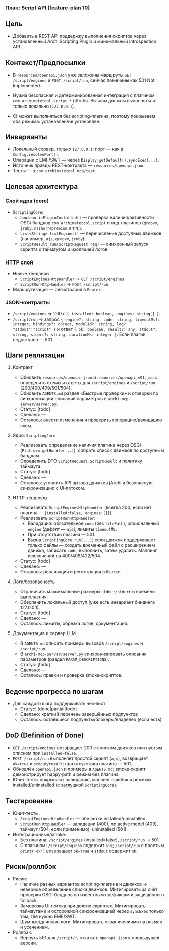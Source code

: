 ### План: Script API (feature-plan 10)

## Цель
- Добавить в REST API поддержку выполнения скриптов через установленный Archi Scripting Plugin и минимальный introspection API.
 

## Контекст/Предпосылки
- В `resources/openapi.json` уже заложены маршруты `GET /script/engines` и `POST /script/run`, сейчас помечены как 501 Not Implemented.
- Нужна безопасная и детерминированная интеграция с плагином `com.archimatetool.script.*` (jArchi). Вызовы должны выполняться только локально (`127.0.0.1`).
 
- CI может выполняться без scripting‑плагина, поэтому покрываем оба режима: установлен/не установлен.

## Инварианты
- Локальный сервер, только `127.0.0.1`; порт — как в `Config.resolvePort()`.
- Операции с EMF/SWT — через `Display.getDefault().syncExec(...)`.
- Источник правды REST‑контракта — `resources/openapi.json`.
- Тесты — в `com.archimatetool.mcp/test`.

## Целевая архитектура 

### Слой ядра (core)
- `ScriptingCore`:
  - `boolean isPluginInstalled()` — проверка наличия/активности OSGi‑бандлов `com.archimatetool.script` и под-плагинов (`groovy`, `jruby`, `nashorn`/`premium` и т.п.).
  - `List<String> listEngines()` — перечисление доступных движков (например, `ajs`, `groovy`, `jruby`).
  - `ScriptResult run(ScriptRequest req)` — синхронный запуск скрипта с таймаутом и изоляцией логов.

### HTTP слой
- Новые хендлеры:
  - `ScriptEnginesHttpHandler` → `GET /script/engines`
  - `ScriptRunHttpHandler` → `POST /script/run`
- Маршрутизация — регистрация в `Router`.

### JSON‑контракты
- `/script/engines` ⇒ 200 с `{ installed: boolean, engines: string[] }`.
- `/script/run` ⇒ запрос `{ engine?: string, code: string, timeoutMs?: integer, bindings?: object, modelId?: string, log?: "stdout"|"script" }` и ответ `{ ok: boolean, result?: any, stdout?: string, stderr?: string, durationMs: integer }`. Если плагин недоступен — 501.

## Шаги реализации
1) Контракт
   - Обновить `resources/openapi.json` и `resources/openapi_v91.json`: определить схемы и ответы для `/script/engines` и `/script/run` (200/400/409/501/504).
   - Обновить `AGENTS.md` раздел «Быстрые проверки» и оговорки по синхронизации описаний параметров в `archi-mcp-server/server.py`.
   - Статус: [todo]
   - Сделано: —
   - Осталось: внести изменения и проверить генерацию/валидацию схем.

2) Ядро: `ScriptingCore`
   - Реализовать определение наличия плагина через OSGi (`Platform.getBundle(...)`), собрать список движков по доступным бандлам.
   - Определить DTO `ScriptRequest`, `ScriptResult` и политику таймаута.
   - Статус: [todo]
   - Сделано: —
   - Осталось: уточнить API вызова движков jArchi и безопасную синхронизацию с UI‑потоком.

3) HTTP‑хендлеры
   - Реализовать `ScriptEnginesHttpHandler` (всегда 200; если нет плагина — `{installed:false, engines:[]}`).
   - Реализовать `ScriptRunHttpHandler`:
     - Валидация: обязательное `code` (без `filePath`), опциональный `engine` (дефолт — `ajs`), лимиты `timeoutMs`.
     - При отсутствии плагина — 501.
     - Вызов `ScriptingCore.run(...)`; если движок поддерживает только файлы — создать временный файл с расширением движка, записать `code`, выполнить, затем удалить. Маппинг исключений на 400/409/422/504.
   - Статус: [todo]
   - Сделано: —
   - Осталось: реализация и регистрация в `Router`.

4) Логи/безопасность
   - Ограничить максимальные размеры `stdout/stderr` и времени выполнения.
   - Обеспечить локальный доступ (уже есть инвариант биндинга 127.0.0.1).
   - Статус: [todo]
   - Сделано: —
   - Осталось: лимиты, обрезка логов, документация.

5) Документация и сервер LLM
   - В `AGENTS.md` описать примеры вызовов `/script/engines` и `/script/run`.
   - В `archi-mcp-server/server.py` синхронизировать описания параметров (раздел `PARAM_DESCRIPTIONS`).
   - Статус: [todo]
   - Сделано: —
   - Осталось: правки и проверка smoke‑скриптов.

## Ведение прогресса по шагам
- Для каждого шага поддерживать чек‑лист:
  - Статус: [done|partial|todo]
  - Сделано: краткий перечень завершённых подпунктов
  - Осталось: оставшиеся подпункты/блокеры/владелец (если есть)

## DoD (Definition of Done)
- `GET /script/engines` возвращает 200 с списком движков или пустым списком при `installed=false`.
- `POST /script/run` выполняет простой скрипт (`ajs`), возвращает `ok=true` и `stdout`/`result`; при отсутствии плагина — 501.
- Обновлён `openapi.json` и примеры в `AGENTS.md`; smoke‑скрипт демонстрирует happy‑path и режим без плагина.
- Юнит‑тесты покрывают валидацию, маппинг ошибок и режимы installed/uninstalled (с заглушкой `ScriptingCore`).

## Тестирование
- Юнит‑тесты: 
  - `ScriptEnginesHttpHandler` — обе ветки installed/uninstalled.
  - `ScriptRunHttpHandler` — валидации (400), no active model (409), таймаут (504, если применимо), uninstalled (501).
- Интеграционные/smoke:
  - Без плагина: `/script/engines` (installed=false), `/script/run` → 501.
  - С плагином: `/script/engines` содержит `ajs`; `/script/run` с простым `print('ok')` возвращает `ok=true` и `stdout` содержит `ok`.

## Риски/роллбэк
- Риски:
  - Наличие разных вариантов scripting‑плагина и движков → неверное определение списка движков. Митигировать за счёт проверки OSGi‑бандлов по известным префиксам и защищённого fallback.
  - Заморозка UI‑потока при долгих скриптах. Митигировать таймаутами и осторожной синхронизацией через `syncExec` только там, где нужно EMF/SWT.
  - Шумные/длинные логи. Митигировать ограничениями на размер и усечением.
- Роллбэк:
  - Вернуть 501 для `/script/*`, откатить `openapi.json` к предыдущей версии.


